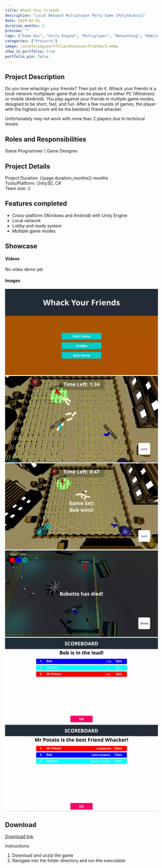 ```yaml
---
title: Whack Your Friends 
description: "Local Network Multiplayer Party Game [Polytechnic]"
date: 2019-02-01
duration_months: 2
preview: ""
tags: ["Game Dev", "Unity Engine", "Multiplayer", "Networking", "Mobile", "CSharp"]
categories: ["Projects"]
image: /assets/img/portfolio/whackyourfriends/3.webp
show_in_portfolio: true
portfolio_pin: false
---
```


## **Project Description**
Do you love whackign your friends? Then just do it. Whack your friends is a local network multiplayer game that can be played on either PC (Windows) or mobile (Android). You play against your friends in multiple game modes, designed to be short, fast, and fun. After a few rounds of games, the player with the highest score will be the best(est) friend whacker. 

Unfortunately may not work with more than 2 players due to technical issues.

## **Roles and Responsibilities**
Game Programmer | Game Designer  

## **Project Details**
Project Duration: {{page.duration_months}} months  
Tools/Platform: Unity3D, C#  
Team size: 2  

## Features completed  
- Cross-platform (Windows and Android) with Unity Engine
- Local network
- Lobby and ready system
- Multiple game modes

## **Showcase**
#### Videos  
No video demo yet

#### Images  
![](/assets/img/portfolio/whackyourfriends/1.webp)  
![](/assets/img/portfolio/whackyourfriends/3.webp)  
![](/assets/img/portfolio/whackyourfriends/4.webp)  
![](/assets/img/portfolio/whackyourfriends/5.webp)  
![](/assets/img/portfolio/whackyourfriends/6.webp)  
![](/assets/img/portfolio/whackyourfriends/7.webp)  


## **Download**
[Download link](https://drive.google.com/file/d/17K9wxKuKDjhNi_VfqrB_3ODNKdaUrCHy/view?usp=drive_link)  

 Instructions:
 1. Download and unzip the game
 2. Navigate into the folder directory and run the executable

